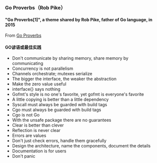 ### Go Proverbs（Rob Pike）

#### "Go Proverbs[1]", a theme shared by Rob Pike, father of Go language, in 2015  
From [Go Proverbs](https://go-proverbs.github.io)

#### GO谚语或最佳实践

* Don't communicate by sharing memory, share memory by communicating
* Concurrency is not parallelism
* Channels orchestrate; mutexes serialize
* The bigger the interface, the weaker the abstraction
* Make the zero value useful
* interface{} says nothing
* Gofmt's style is no one's favorite, yet gofmt is everyone's favorite
* A little copying is better than a little dependency
* Syscall must always be guarded with build tags
* Cgo must always be guarded with build tags
* Cgo is not Go
* With the unsafe package there are no guarantees
* Clear is better than clever
* Reflection is never clear
* Errors are values
* Don't just check errors, handle them gracefully
* Design the architecture, name the components, document the details
* Documentation is for users
* Don't panic
